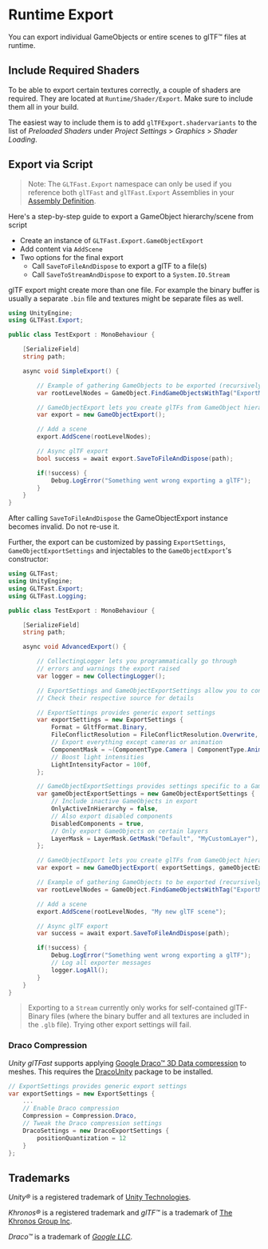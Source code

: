 # Runtime Export

You can export individual GameObjects or entire scenes to glTF&trade; files at runtime.

## Include Required Shaders

To be able to export certain textures correctly, a couple of shaders are required. They are located at `Runtime/Shader/Export`. Make sure to include them all in your build.

The easiest way to include them is to add `glTFExport.shadervariants` to the list of *Preloaded Shaders* under *Project Settings* > *Graphics* > *Shader Loading*.

## Export via Script

> Note: The `GLTFast.Export` namespace can only be used if you reference both `glTFast` and `glTFast.Export` Assemblies in your [Assembly Definition][asmdef].

Here's a step-by-step guide to export a GameObject hierarchy/scene from script

- Create an instance of `GLTFast.Export.GameObjectExport`
- Add content via `AddScene`
- Two options for the final export
  - Call `SaveToFileAndDispose` to export a glTF to a file(s)
  - Call `SaveToStreamAndDispose` to export to a `System.IO.Stream`

glTF export might create more than one file. For example the binary buffer is usually a separate `.bin` file and textures might be separate files as well.

```c#
using UnityEngine;
using GLTFast.Export;

public class TestExport : MonoBehaviour {

    [SerializeField]
    string path;

    async void SimpleExport() {

        // Example of gathering GameObjects to be exported (recursively)
        var rootLevelNodes = GameObject.FindGameObjectsWithTag("ExportMe");

        // GameObjectExport lets you create glTFs from GameObject hierarchies
        var export = new GameObjectExport();

        // Add a scene
        export.AddScene(rootLevelNodes);

        // Async glTF export
        bool success = await export.SaveToFileAndDispose(path);

        if(!success) {
            Debug.LogError("Something went wrong exporting a glTF");
        }
    }
}
```

After calling `SaveToFileAndDispose` the GameObjectExport instance becomes invalid. Do not re-use it.

Further, the export can be customized by passing `ExportSettings`, `GameObjectExportSettings` and injectables to the `GameObjectExport`'s
constructor:

```c#
using GLTFast;
using UnityEngine;
using GLTFast.Export;
using GLTFast.Logging;

public class TestExport : MonoBehaviour {

    [SerializeField]
    string path;

    async void AdvancedExport() {

        // CollectingLogger lets you programmatically go through
        // errors and warnings the export raised
        var logger = new CollectingLogger();

        // ExportSettings and GameObjectExportSettings allow you to configure the export
        // Check their respective source for details

        // ExportSettings provides generic export settings
        var exportSettings = new ExportSettings {
            Format = GltfFormat.Binary,
            FileConflictResolution = FileConflictResolution.Overwrite,
            // Export everything except cameras or animation
            ComponentMask = ~(ComponentType.Camera | ComponentType.Animation),
            // Boost light intensities
            LightIntensityFactor = 100f,
        };

        // GameObjectExportSettings provides settings specific to a GameObject/Component based hierarchy
        var gameObjectExportSettings = new GameObjectExportSettings {
            // Include inactive GameObjects in export
            OnlyActiveInHierarchy = false,
            // Also export disabled components
            DisabledComponents = true,
            // Only export GameObjects on certain layers
            LayerMask = LayerMask.GetMask("Default", "MyCustomLayer"),
        };

        // GameObjectExport lets you create glTFs from GameObject hierarchies
        var export = new GameObjectExport( exportSettings, gameObjectExportSettings, logger: logger);

        // Example of gathering GameObjects to be exported (recursively)
        var rootLevelNodes = GameObject.FindGameObjectsWithTag("ExportMe");

        // Add a scene
        export.AddScene(rootLevelNodes, "My new glTF scene");

        // Async glTF export
        var success = await export.SaveToFileAndDispose(path);

        if(!success) {
            Debug.LogError("Something went wrong exporting a glTF");
            // Log all exporter messages
            logger.LogAll();
        }
    }
}
```

> Exporting to a `Stream` currently only works for self-contained glTF-Binary files (where the binary buffer and all textures are included in the `.glb` file). Trying other export settings will fail.

### Draco Compression

*Unity glTFast* supports applying [Google Draco&trade; 3D Data compression][Draco] to meshes. This requires the [DracoUnity][DracoUnity] package to be installed.

```csharp
// ExportSettings provides generic export settings
var exportSettings = new ExportSettings {
    ...
    // Enable Draco compression
    Compression = Compression.Draco,
    // Tweak the Draco compression settings
    DracoSettings = new DracoExportSettings {
        positionQuantization = 12
    }
};
```

## Trademarks

*Unity&reg;* is a registered trademark of [Unity Technologies][unity].

*Khronos&reg;* is a registered trademark and *glTF&trade;* is a trademark of [The Khronos Group Inc][khronos].

*Draco&trade;* is a trademark of [*Google LLC*][GoogleLLC].

[asmdef]: https://docs.unity3d.com/Manual/ScriptCompilationAssemblyDefinitionFiles.html
[Draco]: https://google.github.io/draco/
[DracoUnity]: https://github.com/atteneder/DracoUnity
[GoogleLLC]: https://about.google/
[khronos]: https://www.khronos.org
[unity]: https://unity.com
